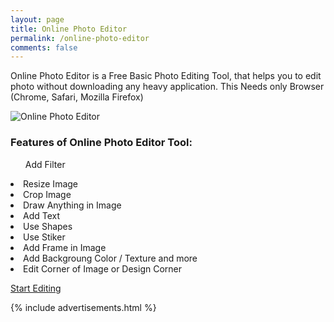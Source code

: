 ```yaml
---
layout: page
title: Online Photo Editor
permalink: /online-photo-editor
comments: false
---  
```

<div class="row justify-content-between">
<div class="col-md-8 pr-5">  

<p> Online Photo Editor is a Free Basic Photo Editing Tool, that helps you to edit photo without downloading any heavy application. This Needs only Browser (Chrome, Safari, Mozilla Firefox)</p>

<p class="mb-5"><img class="shadow-lg" src="{{site.baseurl}}/assets/images/
Online-Photo-Editor.png" alt="Online Photo Editor" /></p>

<h3> Features of Online Photo Editor Tool: </h3>

<ol> Add Filter </ol>
<li> Resize Image </li>
<li> Crop Image </li>
<li> Draw Anything in Image </li>
<li> Add Text   </li>
<li> Use Shapes </li>
<li> Use Stiker </li>
<li> Add Frame in Image </li>
<li> Add Backgroung Color / Texture and more </li>
<li> Edit Corner of Image or Design Corner </li>
 
 

<a href="https://onlinephotoeditor.andrimo.com/">Start Editing</a>

</div>

<div class="col-md-4">
    
<div class="sticky-top sticky-top-80">

{% include advertisements.html %}

</div>
</div>
</div>
